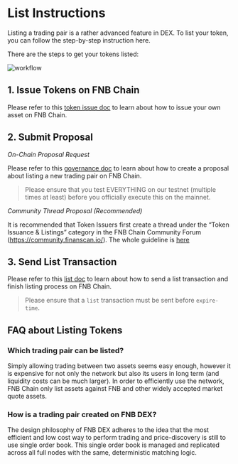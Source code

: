 # List Instructions

Listing a trading pair is a rather advanced feature in DEX. To list your token, you can follow the step-by-step instruction here.

There are the steps to get your tokens listed:

![workflow](./assets/listing-workflow.jpg)

## 1. Issue Tokens on FNB Chain
Please refer to this [token issue doc](tokens.md) to learn about how to issue your own asset on FNB Chain.

## 2. Submit Proposal

*On-Chain Proposal Request*


Please refer to this [governance doc](governance.md) to learn about how to create a proposal about listing a new trading pair on FNB Chain.

> Please ensure that you test EVERYTHING on our testnet (multiple times at least) before you officially execute this on the mainnet.

*Community Thread Proposal (Recommended)*

It is recommended that Token Issuers first create a thread under the “Token Issuance & Listings” category in the FNB Chain Community Forum (https://community.finanscan.io/). The whole guideline is [here](https://community.finanscan.io/topic/18/guidelines-on-how-to-list-your-token-on-shree-dex)

## 3. Send List Transaction

Please refer to this [list doc](list.md) to learn about how to send a list transaction and finish listing process on FNB Chain.

> Please ensure that  a `list` transaction must be sent before `expire-time`.


## FAQ about Listing  Tokens

###  Which trading pair can be listed?

Simply allowing trading between two assets seems easy enough, however it is expensive for not only the network  but also its users in long term (and liquidity costs can be much larger). In order to efficiently use the network, FNB Chain only list assets against FNB and other widely accepted market quote assets.

### How is a trading pair created on FNB DEX?

The design philosophy of FNB DEX adheres to the idea that the most efficient and low cost way to perform trading and price-discovery is still to use single order book. This single order book is managed and replicated across all full nodes with the same, deterministic matching logic.

